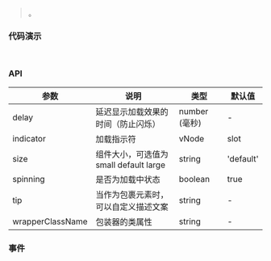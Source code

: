 #   

>  。


###  代码演示

```
 
```

### API
参数|说明|类型|默认值
--|--|--|--
delay|延迟显示加载效果的时间（防止闪烁）|number (毫秒)|-
indicator|加载指示符|vNode | slot|-
size|组件大小，可选值为 small default large|string|'default'
spinning|是否为加载中状态|boolean|true
tip|当作为包裹元素时，可以自定义描述文案|string|-
wrapperClassName|包装器的类属性|string|-
 


### 事件

 

